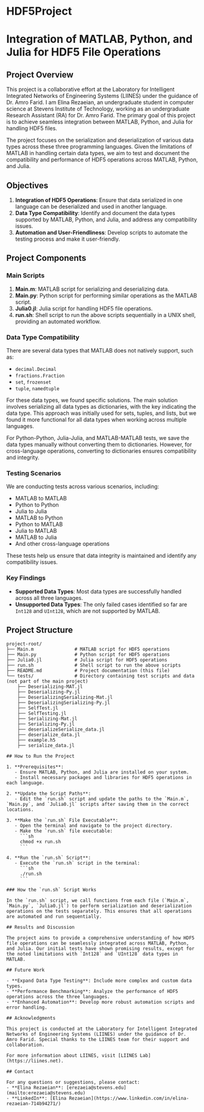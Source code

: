 # HDF5Project
# Integration of MATLAB, Python, and Julia for HDF5 File Operations

## Project Overview

This project is a collaborative effort at the Laboratory for Intelligent Integrated Networks of Engineering Systems (LIINES) under the guidance of Dr. Amro Farid. I am Elina Rezaeian, an undergraduate student in computer science at Stevens Institute of Technology, working as an undergraduate Research Assistant (RA) for Dr. Amro Farid. The primary goal of this project is to achieve seamless integration between MATLAB, Python, and Julia for handling HDF5 files.

The project focuses on the serialization and deserialization of various data types across these three programming languages. Given the limitations of MATLAB in handling certain data types, we aim to test and document the compatibility and performance of HDF5 operations across MATLAB, Python, and Julia.

## Objectives

1. **Integration of HDF5 Operations**: Ensure that data serialized in one language can be deserialized and used in another language.
2. **Data Type Compatibility**: Identify and document the data types supported by MATLAB, Python, and Julia, and address any compatibility issues.
3. **Automation and User-Friendliness**: Develop scripts to automate the testing process and make it user-friendly.

## Project Components

### Main Scripts

1. **Main.m**: MATLAB script for serializing and deserializing data.
2. **Main.py**: Python script for performing similar operations as the MATLAB script.
3. **Julia0.jl**: Julia script for handling HDF5 file operations.
4. **run.sh**: Shell script to run the above scripts sequentially in a UNIX shell, providing an automated workflow.

### Data Type Compatibility

There are several data types that MATLAB does not natively support, such as:
- `decimal.Decimal`
- `fractions.Fraction`
- `set`, `frozenset`
- `tuple`, `namedtuple`

For these data types, we found specific solutions. The main solution involves serializing all data types as dictionaries, with the key indicating the data type. This approach was initially used for sets, tuples, and lists, but we found it more functional for all data types when working across multiple languages.

For Python-Python, Julia-Julia, and MATLAB-MATLAB tests, we save the data types manually without converting them to dictionaries. However, for cross-language operations, converting to dictionaries ensures compatibility and integrity.

### Testing Scenarios

We are conducting tests across various scenarios, including:
- MATLAB to MATLAB
- Python to Python
- Julia to Julia
- MATLAB to Python
- Python to MATLAB
- Julia to MATLAB
- MATLAB to Julia
- And other cross-language operations

These tests help us ensure that data integrity is maintained and identify any compatibility issues.

### Key Findings

- **Supported Data Types**: Most data types are successfully handled across all three languages.
- **Unsupported Data Types**: The only failed cases identified so far are `Int128` and `UInt128`, which are not supported by MATLAB.

## Project Structure

```plaintext
project-root/
├── Main.m               # MATLAB script for HDF5 operations
├── Main.py              # Python script for HDF5 operations
├── Julia0.jl            # Julia script for HDF5 operations
├── run.sh               # Shell script to run the above scripts
├── README.md            # Project documentation (this file)
└── tests/               # Directory containing test scripts and data (not part of the main project)
    ├── Deserializing-MAT.jl
    ├── Deserializing-Py.jl
    ├── DeserializingSerializing-Mat.jl
    ├── DeserializingSerializing-Py.jl
    ├── SelfTest.jl
    ├── SelfTesting.jl
    ├── Serializing-Mat.jl
    ├── Serializing-Py.jl
    ├── deserializeSerialize_data.jl
    ├── deserialize_data.jl
    ├── example.h5
    ├── serialize_data.jl

## How to Run the Project

1. **Prerequisites**:
   - Ensure MATLAB, Python, and Julia are installed on your system.
   - Install necessary packages and libraries for HDF5 operations in each language.

2. **Update the Script Paths**:
   - Edit the `run.sh` script and update the paths to the `Main.m`, `Main.py`, and `Julia0.jl` scripts after saving them in the correct locations.

3. **Make the `run.sh` File Executable**:
   - Open the terminal and navigate to the project directory.
   - Make the `run.sh` file executable:
     ```sh
     chmod +x run.sh
     ```

4. **Run the `run.sh` Script**:
   - Execute the `run.sh` script in the terminal:
     ```sh
     ./run.sh
     ```

### How the `run.sh` Script Works

In the `run.sh` script, we call functions from each file (`Main.m`, `Main.py`, `Julia0.jl`) to perform serialization and deserialization operations on the tests separately. This ensures that all operations are automated and run sequentially.

## Results and Discussion

The project aims to provide a comprehensive understanding of how HDF5 file operations can be seamlessly integrated across MATLAB, Python, and Julia. Our initial tests have shown promising results, except for the noted limitations with `Int128` and `UInt128` data types in MATLAB.

## Future Work

- **Expand Data Type Testing**: Include more complex and custom data types.
- **Performance Benchmarking**: Analyze the performance of HDF5 operations across the three languages.
- **Enhanced Automation**: Develop more robust automation scripts and error handling.

## Acknowledgments

This project is conducted at the Laboratory for Intelligent Integrated Networks of Engineering Systems (LIINES) under the guidance of Dr. Amro Farid. Special thanks to the LIINES team for their support and collaboration.

For more information about LIINES, visit [LIINES Lab](https://liines.net).

## Contact

For any questions or suggestions, please contact:
- **Elina Rezaeian**: [erezaeia@stevens.edu](mailto:erezaeia@stevens.edu)
- **LinkedIn**: [Elina Rezaeian](https://www.linkedin.com/in/elina-rezaeian-714b94271/)




